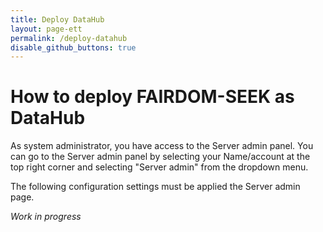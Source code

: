 ```yaml
---
title: Deploy DataHub
layout: page-ett
permalink: /deploy-datahub
disable_github_buttons: true
---
```


# How to deploy FAIRDOM-SEEK as DataHub

As system administrator, you have access to the Server admin panel. You can go to the Server admin panel by selecting your Name/account at the top right corner and selecting "Server admin" from the dropdown menu.

The following configuration settings must be applied the Server admin page.

*Work in progress*